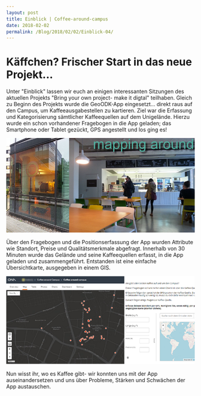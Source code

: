 ```yaml
---
layout: post
title: Einblick | Coffee-around-campus
date: 2018-02-02
permalink: /Blog/2018/02/02/Einblick-04/
---
```

# Käffchen? Frischer Start in das neue Projekt...

Unter "Einblick" lassen wir euch an einigen interessanten Sitzungen des aktuellen Projekts "Bring your own project- make it digtal" teilhaben. Gleich zu Beginn des Projekts wurde die GeoODK-App eingesetzt... direkt raus auf den Campus, um Kaffeeausgabestellen zu kartieren. Ziel war die Erfassung und Kategorisierung sämtlicher Kaffeequellen auf dem Unigelände. Hierzu wurde ein schon vorhandener Fragebogen in die App geladen; das Smartphone oder Tablet gezückt, GPS angestellt und los ging es!

![Mapping around](https://github.com/UTransForM/utransform.github.io/blob/master/assets/images/mappingaround.png "Mapping around")

Über den Fragebogen und die Positionserfassung der App wurden Attribute wie Standort, Preise und Qualitätsmerkmale abgefragt. Innerhalb von 30 Minuten wurde das Gelände und seine Kaffeequellen erfasst, in die App geladen und zusammengeführt. Entstanden ist eine einfache Übersichtkarte, ausgegeben in einem GIS. 

![Ergebnis und Fragebogen](https://github.com/UTransForM/utransform.github.io/blob/master/assets/images/coffeemap2.png
 "Ergebnis und Fragebogen")

Nun wisst ihr, wo es Kaffee gibt- wir konnten uns mit der App auseinandersetzen und uns über Probleme, Stärken und Schwächen der App austauschen.




